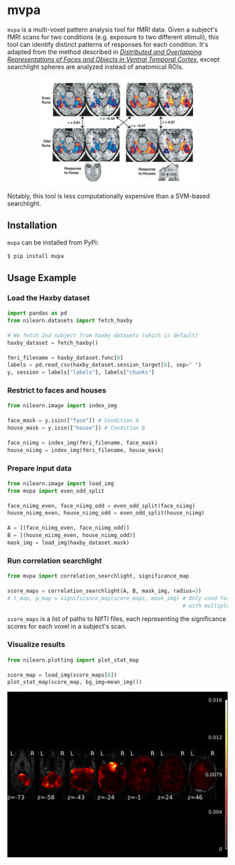 # mvpa

`mvpa` is a multi-voxel pattern analysis tool for fMRI data. Given a subject's fMRI scans for two conditions (e.g. exposure to two different stimuli), this tool can identify distinct patterns of responses for each condition. It's adapted from the method described in _[Distributed and Overlapping Representations of Faces and Objects in Ventral Temporal Cortex](https://science.sciencemag.org/content/293/5539/2425)_, except searchlight spheres are analyzed instead of anatomical ROIs.

<p align="center">
  <img src="method.png" />
</p>

Notably, this tool is less computationally expensive than a SVM-based searchlight.

## Installation

`mvpa` can be installed from PyPi:

```bash
$ pip install mvpa
```

## Usage Example

### Load the Haxby dataset

```python
import pandas as pd
from nilearn.datasets import fetch_haxby

# We fetch 2nd subject from haxby datasets (which is default)
haxby_dataset = fetch_haxby()

fmri_filename = haxby_dataset.func[0]
labels = pd.read_csv(haxby_dataset.session_target[0], sep=" ")
y, session = labels["labels"], labels["chunks"]
```

### Restrict to faces and houses

```python
from nilearn.image import index_img

face_mask = y.isin(["face"]) # Condition A
house_mask = y.isin(["house"]) # Condition B

face_niimg = index_img(fmri_filename, face_mask)
house_niimg = index_img(fmri_filename, house_mask)
```

### Prepare input data

```python
from nilearn.image import load_img
from mvpa import even_odd_split

face_niimg_even, face_niimg_odd = even_odd_split(face_niimg)
house_niimg_even, house_niimg_odd = even_odd_split(house_niimg)

A = [(face_niimg_even, face_niimg_odd)]
B = [(house_niimg_even, house_niimg_odd)]
mask_img = load_img(haxby_dataset.mask)
```

### Run correlation searchlight

```python
from mvpa import correlation_searchlight, significance_map

score_maps = correlation_searchlight(A, B, mask_img, radius=3)
# t_map, p_map = significance_map(score_maps, mask_img) # Only used for datasets
                                                        # with multiple subjects
```

`score_maps` is a list of paths to NIfTI files, each representing the significance scores for each voxel in a subject's scan.

### Visualize results

```python
from nilearn.plotting import plot_stat_map

score_map = load_img(score_maps[0])
plot_stat_map(score_map, bg_img=mean_img())
```

<img src="demo.png" />
